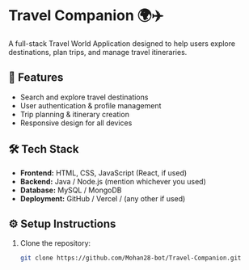 # Travel Companion 🌍✈️

A full-stack Travel World Application designed to help users explore destinations, plan trips, and manage travel itineraries.

## 🚀 Features
- Search and explore travel destinations
- User authentication & profile management
- Trip planning & itinerary creation
- Responsive design for all devices

## 🛠️ Tech Stack
- **Frontend:** HTML, CSS, JavaScript (React, if used)
- **Backend:** Java / Node.js (mention whichever you used)
- **Database:** MySQL / MongoDB
- **Deployment:** GitHub / Vercel / (any other if used)

## ⚙️ Setup Instructions
1. Clone the repository:
   ```bash
   git clone https://github.com/Mohan28-bot/Travel-Companion.git
